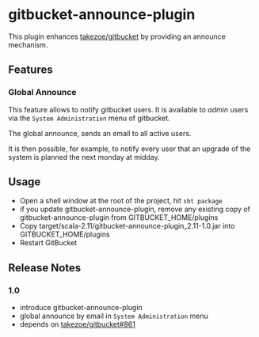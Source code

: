 # gitbucket-announce-plugin

This plugin enhances [takezoe/gitbucket](https://github.com/takezoe/gitbucket) by providing an announce mechanism.

## Features

### Global Announce

This feature allows to notify gitbucket users. It is available to _admin_ users via  the `System Administration` menu of gitbucket.

The global announce, sends an email to all active users.

It is then possible, for example, to notify every user that an upgrade of the system is planned the next monday at midday.

## Usage

- Open a shell window at the root of the project, hit `sbt package`
- if you update gitbucket-announce-plugin, remove any existing copy of gitbucket-announce-plugin from GITBUCKET_HOME/plugins
- Copy target/scala-2.11/gitbucket-announce-plugin_2.11-1.0.jar into GITBUCKET_HOME/plugins
- Restart GitBucket

## Release Notes

### 1.0

- introduce gitbucket-announce-plugin
- global announce by email in `System Administration` menu
- depends on [takezoe/gitbucket#861](https://github.com/takezoe/gitbucket/pull/861)
